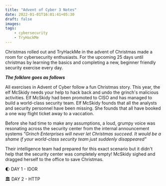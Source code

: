 ```yaml
---
title: "Advent of Cyber 3 Notes"
date: 2022-01-01T16:01:41+05:30
draft: false
images:
tags:
    - cybersecurity
    - TryHackMe
---
```


Christmas rolled out and TryHackMe in the advent of Christmas made a room for cybersecurity enthusiasts. For the upcoming 25 days until christmas by learning the basics and completing a new, beginner friendly security exercise every day. 

***The folklore goes as follows***

All exercises in Advent of Cyber follow a fun Christmas story. This year, the elf McSkidy needs your help to hack back and undo the grinch's malicious activities. Elf McSkidy had been promoted to CISO and has managed to build a world-class security team. Elf McSkidy founds that all the analysts and security personnel have been missing. She founds that all have booked a one way flight ticket away to a vaccation. 

Before she had time to make any assumptions, a loud, grumpy voice was resonating across the security center from the internal announcement systems *"Grinch Enterprises will never let Christmas succeed. It would be a shame if your world-class security team just suddenly disappeared"*

Their intelligence team had prepared for this exact scenario but it didn't help that the security center was completely empty! McSkidy sighed and dragged herself to the office to save Christmas.

🌓 DAY 1 - IDOR

🏛 DAY 2 - HTTP
